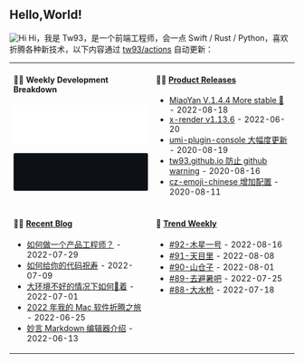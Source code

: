 ## Hello,World!

<img src='https://qpluspicture.oss-cn-beijing.aliyuncs.com/6LjjQA/Hi.gif' alt='Hi' width="24"/> Hi，我是 Tw93，是一个前端工程师，会一点 Swift / Rust / Python，喜欢折腾各种新技术，以下内容通过 <a href="https://github.com/tw93/tw93/actions" target="_blank">tw93/actions</a> 自动更新：

<table width="960px">
<tr>
<td valign="top" width="50%">

#### 🏊‍♂️ Weekly Development Breakdown

![light](https://raw.githubusercontent.com/tw93/tw93/master/images/wakatime_weekly_language_stats.svg#gh-light-mode-only)

![dark](https://raw.githubusercontent.com/tw93/tw93/master/images/wakatime_weekly_language_stats_black.svg#gh-dark-mode-only)

</td>
<td valign="top" width="50%">

#### 🏋️‍♀️ <a href="https://github.com/tw93/tw93/blob/master/releases.md" target="_blank">Product Releases</a>

<!-- recent_releases starts -->
* <a href='https://github.com/tw93/MiaoYan/releases/tag/V1.4.4' target='_blank'>MiaoYan V.1.4.4 More stable 🙏</a> - 2022-08-18
* <a href='https://github.com/alibaba/x-render/releases/tag/v1.13.6' target='_blank'>x-render v1.13.6</a> - 2022-06-20
* <a href='https://github.com/tw93/umi-plugin-console/releases/tag/v0.2.2' target='_blank'>umi-plugin-console 大幅度更新</a> - 2020-08-19
* <a href='https://github.com/tw93/tw93.github.io/releases/tag/v0.2.0' target='_blank'>tw93.github.io 防止 github warning</a> - 2020-08-16
* <a href='https://github.com/tw93/cz-emoji-chinese/releases/tag/v0.3.1' target='_blank'>cz-emoji-chinese 增加配置</a> - 2020-08-11
<!-- recent_releases ends -->

</td>
</tr>
<tr>
<td valign="top" width="50%">

#### 🤾‍♂️ <a href="https://tw93.fun" target="_blank">Recent Blog</a>

<!-- blog starts -->
* <a href='https://tw93.fun/2022-07-29/pd-code.html' target='_blank'>如何做一个产品工程师？</a> - 2022-07-29
* <a href='https://tw93.fun/2022-07-09/code.html' target='_blank'>如何给你的代码祝寿</a> - 2022-07-09
* <a href='https://tw93.fun/2022-07-01/gou.html' target='_blank'>大环境不好的情况下如何🐶着</a> - 2022-07-01
* <a href='https://tw93.fun/2022-06-25/mac.html' target='_blank'>2022 年我的 Mac 软件折腾之旅</a> - 2022-06-25
* <a href='https://tw93.fun/2022-06-13/a-good-markdown-copy.html' target='_blank'>妙言 Markdown 编辑器介绍</a> - 2022-06-13
<!-- blog ends -->

</td>
<td valign="top" width="50%">

#### 🎉 <a href="https://github.com/tw93/weekly" target="_blank">Trend Weekly</a>

<!-- weekly starts -->

* [#92-木星一号](https://github.com/tw93/weekly/tree/main/md/%2392-%E6%9C%A8%E6%98%9F%E4%B8%80%E5%8F%B7.md) - 2022-08-16
* [#91-天目里](https://github.com/tw93/weekly/tree/main/md/%2391-%E5%A4%A9%E7%9B%AE%E9%87%8C.md) - 2022-08-08
* [#90-山仓子](https://github.com/tw93/weekly/tree/main/md/%2390-%E5%B1%B1%E4%BB%93%E5%AD%90.md) - 2022-08-01
* [#89-去避暑吧](https://github.com/tw93/weekly/tree/main/md/%2389-%E5%8E%BB%E9%81%BF%E6%9A%91%E5%90%A7.md) - 2022-07-25
* [#88-大水枪](https://github.com/tw93/weekly/tree/main/md/%2388-%E5%A4%A7%E6%B0%B4%E6%9E%AA.md) - 2022-07-18

<!-- weekly ends -->

</td>
</tr>

</table>
